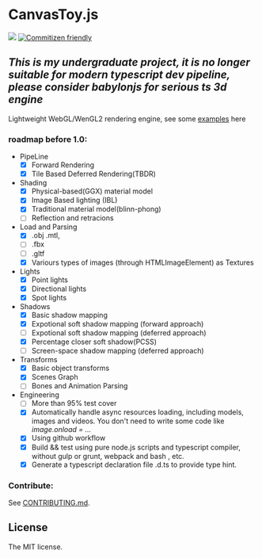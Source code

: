 # CanvasToy.js

![](https://travis-ci.org/Danielhu229/CanvasToy.svg?branch=master) [![Commitizen friendly](https://img.shields.io/badge/commitizen-friendly-brightgreen.svg)](http://commitizen.github.io/cz-cli/)

## *This is my undergraduate project, it is no longer suitable for modern typescript dev pipeline, please consider babylonjs for serious ts 3d engine*


Lightweight WebGL/WenGL2 rendering engine, see some [examples](http://canvastoy.com/examples) here


### roadmap before 1.0:

+ PipeLine
    * [x] Forward Rendering
    * [x] Tile Based Deferred Rendering(TBDR)
+ Shading
    * [x] Physical-based(GGX) material model
    * [x] Image Based lighting (IBL)
    * [x] Traditional material model(blinn-phong)
    * [ ] Reflection and retracions
+ Load and Parsing
    * [x] .obj .mtl, 
    * [ ] .fbx
    * [ ] .gltf
    * [x] Variours types of images (through HTMLImageElement) as Textures
+ Lights
    * [x] Point lights
    * [x] Directional lights
    * [x] Spot lights
+ Shadows
    * [x] Basic shadow mapping
    * [x] Expotional soft shadow mapping (forward approach)
    * [ ] Expotional soft shadow mapping (deferred approach)
    * [x] Percentage closer soft shadow(PCSS)
    * [ ] Screen-space shadow mapping (deferred approach)
+ Transforms
    * [x] Basic object transforms
    * [x] Scenes Graph
    * [ ] Bones and Animation Parsing
+ Engineering
    + [ ]  More than 95% test cover
    * [x]  Automatically handle async resources loading,  including models, images and videos. You don't need to write some code like *image.onload = ...*
    * [x]  Using github workflow
    * [x]  Build && test using pure node.js scripts and typescript compiler, without gulp or grunt, webpack and bash , etc.
    * [x]  Generate a typescript declaration file .d.ts to provide type hint.

### Contribute:

See [CONTRIBUTING.md](CONTRIBUTING.md).

##  License

The MIT license.

